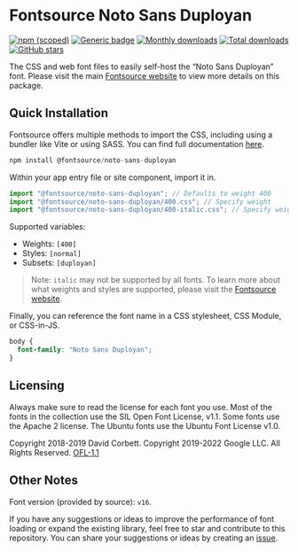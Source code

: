 # Fontsource Noto Sans Duployan

[![npm (scoped)](https://img.shields.io/npm/v/@fontsource/noto-sans-duployan?color=brightgreen)](https://www.npmjs.com/package/@fontsource/noto-sans-duployan) [![Generic badge](https://img.shields.io/badge/fontsource-passing-brightgreen)](https://github.com/fontsource/fontsource) [![Monthly downloads](https://badgen.net/npm/dm/@fontsource/noto-sans-duployan)](https://github.com/fontsource/fontsource) [![Total downloads](https://badgen.net/npm/dt/@fontsource/noto-sans-duployan)](https://github.com/fontsource/fontsource) [![GitHub stars](https://img.shields.io/github/stars/fontsource/fontsource.svg?style=social&label=Star)](https://github.com/fontsource/fontsource/stargazers)

The CSS and web font files to easily self-host the “Noto Sans Duployan” font. Please visit the main [Fontsource website](https://fontsource.org/fonts/noto-sans-duployan) to view more details on this package.

## Quick Installation

Fontsource offers multiple methods to import the CSS, including using a bundler like Vite or using SASS. You can find full documentation [here](https://fontsource.org/docs/getting-started/introduction).

```javascript
npm install @fontsource/noto-sans-duployan
```

Within your app entry file or site component, import it in.

```javascript
import "@fontsource/noto-sans-duployan"; // Defaults to weight 400
import "@fontsource/noto-sans-duployan/400.css"; // Specify weight
import "@fontsource/noto-sans-duployan/400-italic.css"; // Specify weight and style
```

Supported variables:
- Weights: `[400]`
- Styles: `[normal]`
- Subsets: `[duployan]`

> Note: `italic` may not be supported by all fonts. To learn more about what weights and styles are supported, please visit the [Fontsource website](https://fontsource.org/fonts/noto-sans-duployan).

Finally, you can reference the font name in a CSS stylesheet, CSS Module, or CSS-in-JS.

```css
body {
  font-family: "Noto Sans Duployan";
}
```

## Licensing
Always make sure to read the license for each font you use. Most of the fonts in the collection use the SIL Open Font License, v1.1. Some fonts use the Apache 2 license. The Ubuntu fonts use the Ubuntu Font License v1.0.

Copyright 2018-2019 David Corbett. Copyright 2019-2022 Google LLC. All Rights Reserved.
[OFL-1.1](http://scripts.sil.org/OFL)

## Other Notes
Font version (provided by source): `v16`.

If you have any suggestions or ideas to improve the performance of font loading or expand the existing library, feel free to star and contribute to this repository. You can share your suggestions or ideas by creating an [issue](https://github.com/fontsource/fontsource/issues).